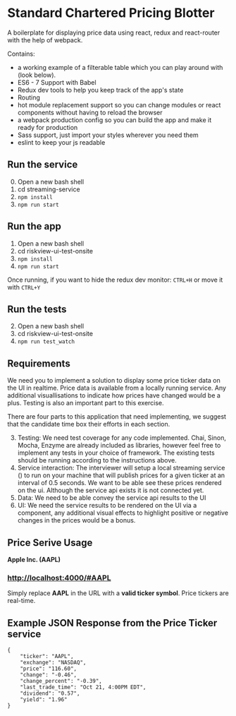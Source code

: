 # Standard Chartered Pricing Blotter
A boilerplate for displaying price data using react, redux and react-router with the help of webpack.

Contains: 

* a working example of a filterable table which you can play around with (look below).
* ES6 - 7 Support with Babel
* Redux dev tools to help you keep track of the app's state
* Routing
* hot module replacement support so you can change modules or react components without having to reload the browser
* a webpack production config so you can build the app and make it ready for production
* Sass support, just import your styles wherever you need them
* eslint to keep your js readable

## Run the service
0. Open a new bash shell
0. cd streaming-service
0. ```npm install```
0. ```npm run start```

## Run the app
1. Open a new bash shell
1. cd riskview-ui-test-onsite
1. ```npm install```
1. ```npm run start```

Once running, if you want to hide the redux dev monitor: ```CTRL+H``` or move it with ```CTRL+Y```


## Run the tests
2. Open a new bash shell
2. cd riskview-ui-test-onsite
2. ```npm run test_watch```

## Requirements

We need you to implement a solution to display some price ticker data on the UI in realtime. Price data is available from a locally running service. Any additional visuallisations to indicate how prices have changed would be a plus. Testing is also an important part to this exercise.

There are four parts to this application that need implementing, we suggest that the candidate time box their efforts in each section.

3. Testing:
    We need test coverage for any code implemented. Chai, Sinon, Mocha, Enzyme are already included as libraries, however feel free to implement any tests in your choice of framework. The existing tests should be running according to the instructions above.
3. Service interaction: 
    The interviewer will setup a local streaming service () to run on your machine that will publish prices for a given ticker at an        interval of 0.5 seconds. We want to be able see these prices rendered on the ui. Although the service api exists it is not connected yet.
3. Data:
    We need to be able convey the service api results to the UI
3. UI:
    We need the service results to be rendered on the UI via a component, any additional visual effects to highlight positive or negative changes in the     prices would be a bonus.

## Price Serive Usage

**Apple Inc. (AAPL)**
### <http://localhost:4000/#AAPL>

Simply replace **AAPL** in the URL with a **valid ticker symbol**. Price tickers are real-time.

## Example JSON Response from the Price Ticker service

    {
        "ticker": "AAPL",
        "exchange": "NASDAQ",
        "price": "116.60",
        "change": "-0.46",
        "change_percent": "-0.39",
        "last_trade_time": "Oct 21, 4:00PM EDT",
        "dividend": "0.57",
        "yield": "1.96"
    }